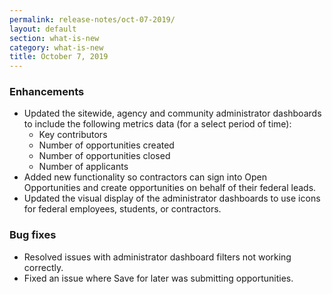 ```yaml
---
permalink: release-notes/oct-07-2019/
layout: default
section: what-is-new
category: what-is-new
title: October 7, 2019
---
```


### Enhancements

- Updated the sitewide, agency and community administrator dashboards to include the following metrics data (for a select period of time):
  - Key contributors
  - Number of opportunities created
  - Number of opportunities closed
  - Number of applicants
- Added new functionality so contractors can sign into Open Opportunities and create opportunities on behalf of their federal leads.
- Updated the visual display of the administrator dashboards to use icons for federal employees, students, or contractors.

### Bug fixes

- Resolved issues with administrator dashboard filters not working correctly.
- Fixed an issue where Save for later was submitting opportunities.
